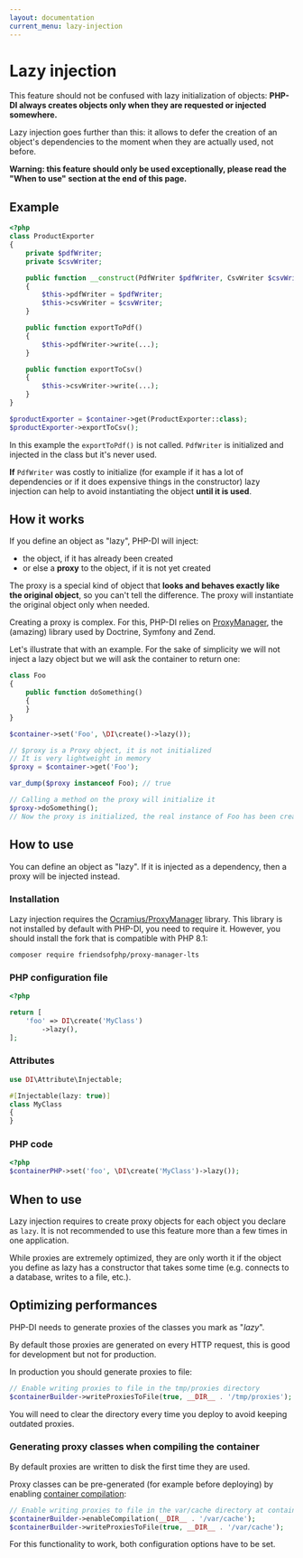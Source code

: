 ```yaml
---
layout: documentation
current_menu: lazy-injection
---
```


# Lazy injection

This feature should not be confused with lazy initialization of objects: **PHP-DI always creates objects only when they are requested or injected somewhere.**

Lazy injection goes further than this: it allows to defer the creation of an object's dependencies to the moment when they are actually used, not before.

**Warning: this feature should only be used exceptionally, please read the "When to use" section at the end of this page.**

## Example

```php
<?php
class ProductExporter
{
    private $pdfWriter;
    private $csvWriter;

    public function __construct(PdfWriter $pdfWriter, CsvWriter $csvWriter)
    {
        $this->pdfWriter = $pdfWriter;
        $this->csvWriter = $csvWriter;
    }

    public function exportToPdf()
    {
        $this->pdfWriter->write(...);
    }

    public function exportToCsv()
    {
        $this->csvWriter->write(...);
    }
}

$productExporter = $container->get(ProductExporter::class);
$productExporter->exportToCsv();
```

In this example the `exportToPdf()` is not called. `PdfWriter` is initialized and injected in the class but it's never used.

**If** `PdfWriter` was costly to initialize (for example if it has a lot of dependencies or if it does expensive things in the constructor) lazy injection can help to avoid instantiating the object **until it is used**.

## How it works

If you define an object as "lazy", PHP-DI will inject:

- the object, if it has already been created
- or else a **proxy** to the object, if it is not yet created

The proxy is a special kind of object that **looks and behaves exactly like the original object**, so you can't tell the difference. The proxy will instantiate the original object only when needed.

Creating a proxy is complex. For this, PHP-DI relies on [ProxyManager](https://github.com/Ocramius/ProxyManager), the (amazing) library used by Doctrine, Symfony and Zend.

Let's illustrate that with an example. For the sake of simplicity we will not inject a lazy object but we will ask the container to return one:

```php
class Foo
{
    public function doSomething()
    {
    }
}

$container->set('Foo', \DI\create()->lazy());

// $proxy is a Proxy object, it is not initialized
// It is very lightweight in memory
$proxy = $container->get('Foo');

var_dump($proxy instanceof Foo); // true

// Calling a method on the proxy will initialize it
$proxy->doSomething();
// Now the proxy is initialized, the real instance of Foo has been created and called
```

## How to use

You can define an object as "lazy". If it is injected as a dependency, then a proxy will be injected instead.

### Installation

Lazy injection requires the [Ocramius/ProxyManager](https://github.com/Ocramius/ProxyManager) library. This library is not installed by default with PHP-DI, you need to require it. However, you should install the fork that is compatible with PHP 8.1:

````
composer require friendsofphp/proxy-manager-lts
````

### PHP configuration file

```php
<?php

return [
    'foo' => DI\create('MyClass')
        ->lazy(),
];
```

### Attributes

```php
use DI\Attribute\Injectable;

#[Injectable(lazy: true)]
class MyClass
{
}
```

### PHP code

```php
<?php
$containerPHP->set('foo', \DI\create('MyClass')->lazy());
```

## When to use

Lazy injection requires to create proxy objects for each object you declare as `lazy`. It is not recommended to use this feature more than a few times in one application.

While proxies are extremely optimized, they are only worth it if the object you define as lazy has a constructor that takes some time (e.g. connects to a database, writes to a file, etc.).

## Optimizing performances

PHP-DI needs to generate proxies of the classes you mark as "*lazy*".

By default those proxies are generated on every HTTP request, this is good for development but not for production.

In production you should generate proxies to file:

```php
// Enable writing proxies to file in the tmp/proxies directory
$containerBuilder->writeProxiesToFile(true, __DIR__ . '/tmp/proxies');
```

You will need to clear the directory every time you deploy to avoid keeping outdated proxies.

### Generating proxy classes when compiling the container

By default proxies are written to disk the first time they are used.

Proxy classes can be pre-generated (for example before deploying) by enabling [container compilation](performances.md):

```php
// Enable writing proxies to file in the var/cache directory at container compile time
$containerBuilder->enableCompilation(__DIR__ . '/var/cache');
$containerBuilder->writeProxiesToFile(true, __DIR__ . '/var/cache');
``` 

For this functionality to work, both configuration options have to be set. 
